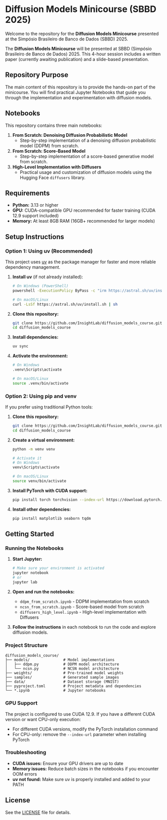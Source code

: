 
# Diffusion Models Minicourse (SBBD 2025)

Welcome to the repository for the **Diffusion Models Minicourse** presented at the Simpósio Brasileiro de Banco de Dados (SBBD) 2025.

The **Diffusion Models Minicourse** will be presented at SBBD (Simpósio Brasileiro de Banco de Dados) 2025. This 4-hour session includes a written paper (currently awaiting publication) and a slide-based presentation.

## Repository Purpose
The main content of this repository is to provide the hands-on part of the minicourse. You will find practical Jupyter Notebooks that guide you through the implementation and experimentation with diffusion models.

## Notebooks
This repository contains three main notebooks:

1. **From Scratch: Denoising Diffusion Probabilistic Model**
	- Step-by-step implementation of a denoising diffusion probabilistic model (DDPM) from scratch.
2. **From Scratch: Score-Based Model**
	- Step-by-step implementation of a score-based generative model from scratch.
3. **High-Level Implementation with Diffusers**
	- Practical usage and customization of diffusion models using the Hugging Face `diffusers` library.

## Requirements
- **Python:** 3.13 or higher
- **GPU:** CUDA-compatible GPU recommended for faster training (CUDA 12.9 support included)
- **Memory:** At least 8GB RAM (16GB+ recommended for larger models)

## Setup Instructions

### Option 1: Using uv (Recommended)
This project uses [uv](https://docs.astral.sh/uv/) as the package manager for faster and more reliable dependency management.

1. **Install uv** (if not already installed):
   ```bash
   # On Windows (PowerShell)
   powershell -ExecutionPolicy ByPass -c "irm https://astral.sh/uv/install.ps1 | iex"
   
   # On macOS/Linux
   curl -LsSf https://astral.sh/uv/install.sh | sh
   ```

2. **Clone this repository:**
   ```bash
   git clone https://github.com/InsightLab/diffusion_models_course.git
   cd diffusion_models_course
   ```

3. **Install dependencies:**
   ```bash
   uv sync
   ```

4. **Activate the environment:**
   ```bash
   # On Windows
   .venv\Scripts\activate
   
   # On macOS/Linux
   source .venv/bin/activate
   ```

### Option 2: Using pip and venv
If you prefer using traditional Python tools:

1. **Clone this repository:**
   ```bash
   git clone https://github.com/InsightLab/diffusion_models_course.git
   cd diffusion_models_course
   ```

2. **Create a virtual environment:**
   ```bash
   python -m venv venv
   
   # Activate it
   # On Windows
   venv\Scripts\activate
   
   # On macOS/Linux
   source venv/bin/activate
   ```

3. **Install PyTorch with CUDA support:**
   ```bash
   pip install torch torchvision --index-url https://download.pytorch.org/whl/cu129
   ```

4. **Install other dependencies:**
   ```bash
   pip install matplotlib seaborn tqdm
   ```

## Getting Started

### Running the Notebooks
1. **Start Jupyter:**
   ```bash
   # Make sure your environment is activated
   jupyter notebook
   # or
   jupyter lab
   ```

2. **Open and run the notebooks:**
   - `ddpm_from_scratch.ipynb` - DDPM implementation from scratch
   - `ncsn_from_scratch.ipynb` - Score-based model from scratch  
   - `diffusers_high_level.ipynb` - High-level implementation with Diffusers

3. **Follow the instructions** in each notebook to run the code and explore diffusion models.

### Project Structure
```
diffusion_models_course/
├── models/               # Model implementations
│   ├── ddpm.py           # DDPM model architecture
│   └── ncsn.py           # NCSN model architecture
├── weights/              # Pre-trained model weights
├── samples/              # Generated sample images
├── data/                 # Dataset storage (MNIST)
├── pyproject.toml        # Project metadata and dependencies
└── *.ipynb               # Jupyter notebooks
```

### GPU Support
The project is configured to use CUDA 12.9. If you have a different CUDA version or want CPU-only execution:
- For different CUDA versions, modify the PyTorch installation command
- For CPU-only: remove the `--index-url` parameter when installing PyTorch

### Troubleshooting
- **CUDA issues:** Ensure your GPU drivers are up to date
- **Memory issues:** Reduce batch sizes in the notebooks if you encounter OOM errors
- **uv not found:** Make sure uv is properly installed and added to your PATH

## License
See the [LICENSE](LICENSE) file for details.
